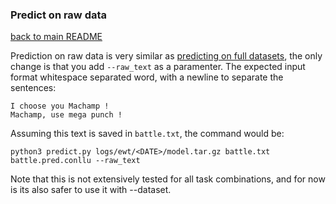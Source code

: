 ### Predict on raw data
[back to main README](../README.md)

Prediction on raw data is very similar as [predicting on full datasets](predict_data.md), the only change is that you add `--raw_text` as a paramenter. The expected input format whitespace separated word, with a newline to separate the sentences:

```
I choose you Machamp !
Machamp, use mega punch !
```

Assuming this text is saved in `battle.txt`, the command would be:

```
python3 predict.py logs/ewt/<DATE>/model.tar.gz battle.txt battle.pred.conllu --raw_text
```

Note that this is not extensively tested for all task combinations, and for now is its also safer to use it with --dataset. 

